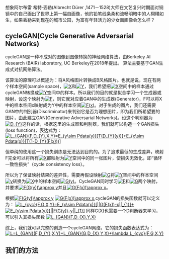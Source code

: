 想象阿尔布雷 希特·丢勒(Albrecht Dürer ,1471－1528)大师在文艺复兴时期面对铜镜中的自己画出了世界上第一幅自画像，他的铅笔线条柔和流畅明暗中的人栩栩如生，如果丢勒来到现在的城市公园，为富有年轻活力的少女画画像会怎么样？
## cycleGAN(Cycle Generative Adversarial Networks)
cycleGAN是一种不成对的图像到图像转换的神经网络算法，由Berkeley AI Research (BAIR) laboratory, UC Berkeley在2018年提出。 算法主要基于GAN生成式对抗网络算法。

该算法的原理可以概述为：将A风格图片转换成B风格图片。也就是说，现在有两个样本空间(sample space)，<a href="http://www.codecogs.com/eqnedit.php?latex=X" target="_blank"><img src="http://latex.codecogs.com/svg.latex?X" title="X" /></a>和<a href="http://www.codecogs.com/eqnedit.php?latex=Y" target="_blank"><img src="http://latex.codecogs.com/svg.latex?Y" title="Y" /></a>，我们希望把<a href="http://www.codecogs.com/eqnedit.php?latex=X" target="_blank"><img src="http://latex.codecogs.com/svg.latex?X" title="X" /></a>空间中的样本通过cycleGAN转换成<a href="http://www.codecogs.com/eqnedit.php?latex=Y" target="_blank"><img src="http://latex.codecogs.com/svg.latex?Y" title="Y" /></a>空间中的样本。所以我们的目的就是拟合学习一个生成器或映射，设这个映射为<a href="http://www.codecogs.com/eqnedit.php?latex=F" target="_blank"><img src="http://latex.codecogs.com/svg.latex?F" title="F" /></a>，则它就对应着GAN中的生成器(Generator)，F可以将X中的样本空间x映射成为Y中的样本空间<a href="http://www.codecogs.com/eqnedit.php?latex=F(x)" target="_blank"><img src="http://latex.codecogs.com/svg.latex?F(x)" title="F(x)" /></a>。对于生成的图片，我们还需要GAN中的判别器(Discriminator)来判别它是否为理想图片，即为我们所希望要的图片，由此建立GAN(Generative Adversarial Networks)。设这个判别器为<a href="http://www.codecogs.com/eqnedit.php?latex=D_{Y}" target="_blank"><img src="http://latex.codecogs.com/svg.latex?D_{Y}" title="D_{Y}" /></a>这样的话，根据这里的生成器和判别器，我们就可以构造一个GAN损失(loss function)，表达式为：
<a href="http://www.codecogs.com/eqnedit.php?latex=L_{GAN}(F,D_{Y},X,Y)=E_{y\sim&space;Pdata(y)}[T(D_{Y}(y))]&plus;E_{x\sim&space;Pdata(x)}[T(1-D_{Y}(F(x)))]" target="_blank"><img src="http://latex.codecogs.com/svg.latex?L_{GAN}(F,D_{Y},X,Y)=E_{y\sim&space;Pdata(y)}[T(D_{Y}(y))]&plus;E_{x\sim&space;Pdata(x)}[T(1-D_{Y}(F(x)))]" title="L_{GAN}(F,D_{Y},X,Y)=E_{y\sim Pdata(y)}[T(D_{Y}(y))]+E_{x\sim Pdata(x)}[T(1-D_{Y}(F(x)))]" /></a>

但单纯的使用这一个损失训练是无法达到目的的。为了追求最低的生成差异，映射F完全可以将所有<a href="http://www.codecogs.com/eqnedit.php?latex=X" target="_blank"><img src="http://latex.codecogs.com/svg.latex?X" title="X" /></a>都映射为<a href="http://www.codecogs.com/eqnedit.php?latex=Y" target="_blank"><img src="http://latex.codecogs.com/svg.latex?Y" title="Y" /></a>空间中的同一张图片，使损失无效化，即“循环一致性损失”（cycle consistency loss）。

所以为了保证映射结果的差异性，需要再假设映射<a href="http://www.codecogs.com/eqnedit.php?latex=G" target="_blank"><img src="http://latex.codecogs.com/svg.latex?G" title="G" /></a>将<a href="http://www.codecogs.com/eqnedit.php?latex=Y" target="_blank"><img src="http://latex.codecogs.com/svg.latex?Y" title="Y" /></a>空间中的样本空间<a href="http://www.codecogs.com/eqnedit.php?latex=y" target="_blank"><img src="http://latex.codecogs.com/svg.latex?y" title="y" /></a>转换为<a href="http://www.codecogs.com/eqnedit.php?latex=X" target="_blank"><img src="http://latex.codecogs.com/svg.latex?X" title="X" /></a>中的样本空间<a href="http://www.codecogs.com/eqnedit.php?latex=G(y)" target="_blank"><img src="http://latex.codecogs.com/svg.latex?G(y)" title="G(y)" /></a>。CycleGAN同时学习<a href="http://www.codecogs.com/eqnedit.php?latex=F" target="_blank"><img src="http://latex.codecogs.com/svg.latex?F" title="F" /></a>和<a href="http://www.codecogs.com/eqnedit.php?latex=G" target="_blank"><img src="http://latex.codecogs.com/svg.latex?G" title="G" /></a>两个映射，并要求<a href="http://www.codecogs.com/eqnedit.php?latex=F(G(y))\approx&space;y" target="_blank"><img src="http://latex.codecogs.com/svg.latex?F(G(y))\approx&space;y" title="F(G(y))\approx y" /></a>并且<a href="http://www.codecogs.com/eqnedit.php?latex=G(F(x))\approx&space;x" target="_blank"><img src="http://latex.codecogs.com/svg.latex?G(F(x))\approx&space;x" title="G(F(x))\approx x" /></a>。

根据<a href="http://www.codecogs.com/eqnedit.php?latex=F(G(y))\approx&space;y" target="_blank"><img src="http://latex.codecogs.com/svg.latex?F(G(y))\approx&space;y" title="F(G(y))\approx y" /></a>  <a href="http://www.codecogs.com/eqnedit.php?latex=G(F(x))\approx&space;x" target="_blank"><img src="http://latex.codecogs.com/svg.latex?G(F(x))\approx&space;x" title="G(F(x))\approx x" /></a>,cycleGAN的损失函数就可以定义为：
<a href="http://www.codecogs.com/eqnedit.php?latex=L_{cyc}(F,G,X,Y)=E_{x\sim&space;Pdata(x)}[||G(F(x))-x||_{1}]&plus;" target="_blank"><img src="http://latex.codecogs.com/svg.latex?L_{cyc}(F,G,X,Y)=E_{x\sim&space;Pdata(x)}[||G(F(x))-x||_{1}]&plus;" title="L_{cyc}(F,G,X,Y)=E_{x\sim Pdata(x)}[||G(F(x))-x||_{1}]+" /></a><a href="http://www.codecogs.com/eqnedit.php?latex=E_{y\sim&space;Pdata(y)}[||F(G(y))-y||_{1}]" target="_blank"><img src="http://latex.codecogs.com/svg.latex?E_{y\sim&space;Pdata(y)}[||F(G(y))-y||_{1}]" title="E_{y\sim Pdata(y)}[||F(G(y))-y||_{1}]" /></a>
同样G(X)也需要一个D判断器来学习，可以引入其损失函数
<a href="http://www.codecogs.com/eqnedit.php?latex=L_{GAN}(F,D_{X},Y,X)" target="_blank"><img src="http://latex.codecogs.com/svg.latex?L_{GAN}(F,D_{X},Y,X)" title="L_{GAN}(F,D_{X},Y,X)" /></a>

综上，我们就可以完整的创造一个cycleGAN网络，它的损失函数表达式为：
<a href="http://www.codecogs.com/eqnedit.php?latex=L=L_{GAN}(F,D_{Y},X,Y)&plus;L_{GAN}(G,D_{X},Y,X)&plus;\lambda&space;L_{cyc}(F,G,X,Y)" target="_blank"><img src="http://latex.codecogs.com/gif.latex?L=L_{GAN}(F,D_{Y},X,Y)&plus;L_{GAN}(G,D_{X},Y,X)&plus;\lambda&space;L_{cyc}(F,G,X,Y)" title="L=L_{GAN}(F,D_{Y},X,Y)+L_{GAN}(G,D_{X},Y,X)+\lambda L_{cyc}(F,G,X,Y)" /></a>

## 我们的方法
